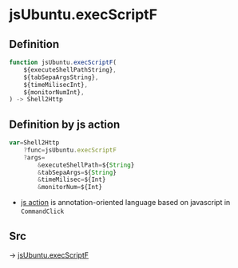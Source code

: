 # jsUbuntu.execScriptF

## Definition

```js.js
function jsUbuntu.execScriptF(
	${executeShellPathString},
	${tabSepaArgsString},
	${timeMilisecInt},
	${monitorNumInt},
) -> Shell2Http
```


## Definition by js action

```js.js
var=Shell2Http
	?func=jsUbuntu.execScriptF
	?args=
		&executeShellPath=${String}
		&tabSepaArgs=${String}
		&timeMilisec=${Int}
		&monitorNum=${Int}
```

- [js action](#) is annotation-oriented language based on javascript in `CommandClick`



## Src

-> [jsUbuntu.execScriptF](https://github.com/puutaro/CommandClick/blob/master/app/src/main/java/com/puutaro/commandclick/fragment_lib/terminal_fragment/js_interface/JsUbuntu.kt#L63)



